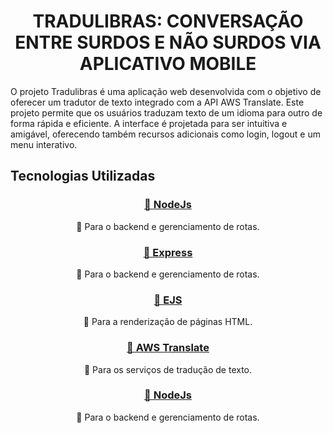 <h1 align="center"> TRADULIBRAS: CONVERSAÇÃO ENTRE SURDOS E NÃO SURDOS VIA APLICATIVO MOBILE </h1>
<p> O projeto Tradulibras é uma aplicação web desenvolvida com o objetivo de oferecer um tradutor de texto integrado com a API AWS Translate. Este projeto permite que os usuários traduzam texto de um idioma para outro de forma rápida e eficiente. A interface é projetada para ser intuitiva e amigável, oferecendo também recursos adicionais como login, logout e um menu interativo. </p>

<h2>Tecnologias Utilizadas </h2>

<h3 align="center">
    <a href="https://nodejs.org/en">🔗 NodeJs</a>
</h3>
<p align="center">🚀 Para o backend e gerenciamento de rotas.</p>

<h3 align="center">
    <a href="https://expressjs.com">🔗 Express</a>
</h3>
<p align="center">🚀 Para o backend e gerenciamento de rotas.</p>


<h3 align="center">
    <a href="https://ejs.co">🔗 EJS</a>
</h3>
<p align="center">🚀 Para a renderização de páginas HTML.</p>


<h3 align="center">
    <a href="https://aws.amazon.com/pt/translate/">🔗 AWS Translate</a>
</h3>
<p align="center">🚀 Para os serviços de tradução de texto.</p>


<h3 align="center">
    <a href="https://nodejs.org/en">🔗 NodeJs</a>
</h3>
<p align="center">🚀 Para o backend e gerenciamento de rotas.</p>



